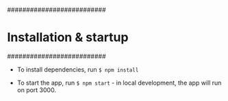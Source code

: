 ##########################
# Installation & startup #
##########################

- To install dependencies, run `$ npm install`

- To start the app, run `$ npm start` - in local development, the app will run on port 3000.